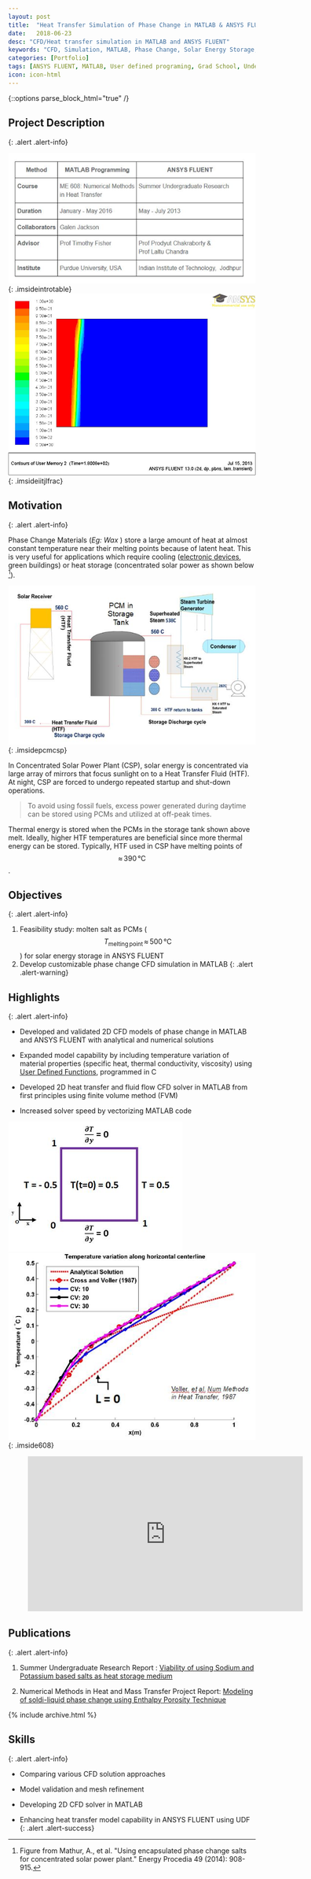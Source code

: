 ```yaml
---
layout: post
title:  "Heat Transfer Simulation of Phase Change in MATLAB & ANSYS FLUENT "
date:   2018-06-23
desc: "CFD/Heat transfer simulation in MATLAB and ANSYS FLUENT"
keywords: "CFD, Simulation, MATLAB, Phase Change, Solar Energy Storage, ANSYS FLUENT, ANSYS, UDF, UDS, C, User defined functions"
categories: [Portfolio]
tags: [ANSYS FLUENT, MATLAB, User defined programing, Grad School, Undergrad, Heat Transfer, CFD]
icon: icon-html
---
```

{::options parse_block_html="true" /}

## Project Description
{: .alert .alert-info}

<div class="panel-body">

<style>
 .imsideintrotable>img {
    width:auto;
    float:left;
    padding:0 5px;
  }
</style>

<style>
 .imsideiitjlfrac>img {
    width:30%;
    float:right;
    padding:5 5px;
  }
</style>

![Table](/static/assets/img/blog/pcmsim/intro_table.JPG  "Details table")
{: .imsideintrotable}
![Liquid fraction contours of Gallium melting at t=180s in ANSYS FLUENT](/static/assets/img/blog/pcmsim/iitj_lfrac.jpg  "Liquid fraction contours of Gallium melting at t=180s in ANSYS FLUENT")
{: .imsideiitjlfrac}

</div>


## Motivation
{: .alert .alert-info}

Phase Change Materials (*Eg: Wax* ) store a large amount of heat at almost constant temperature near their melting points because of latent heat. This is very useful for applications which require cooling ([electronic devices](https://yashg1.github.io/portfolio/2018/06/14/cooling-phones.html), green buildings) or heat storage (concentrated solar power as shown below [^2]).

[^2]: Figure from Mathur, A., et al. "Using encapsulated phase change salts for concentrated solar power plant." Energy Procedia 49 (2014): 908-915.

<style>
 .imsidepcmcsp>img {
    width:30%;
    padding:0 5px;
  }
</style>
![PCM used for Thermal Energy Storage in Concentrated Solar Power Plant](/static/assets/img/blog/pcmsim/pcm_csp.JPG "PCM used for Thermal Energy Storage in Concentrated Solar Power Plant")
{: .imsidepcmcsp}

In Concentrated Solar Power Plant (CSP), solar energy is concentrated via large array of mirrors that focus sunlight on to a Heat Transfer Fluid (HTF). At night, CSP are forced to undergo repeated startup and shut-down operations.

> To avoid using fossil fuels, excess power generated during daytime can be stored using PCMs and utilized at off-peak times.

Thermal energy is stored when the PCMs in the storage tank shown above melt.  Ideally, higher HTF temperatures are beneficial since more thermal energy can be stored. Typically, HTF used in CSP have melting points of $$\approx\,390\,°\mathrm{C} $$.


## Objectives
{: .alert .alert-info}
1. Feasibility study: molten salt as PCMs ($$ T_\mathrm{melting\,point}\,\approx\,500\,°\mathrm{C}$$) for solar energy storage in ANSYS FLUENT
2. Develop customizable phase change CFD simulation in MATLAB
{: .alert .alert-warning}


## Highlights
{: .alert .alert-info}

* Developed and validated 2D CFD models of phase change in MATLAB and ANSYS FLUENT with analytical and numerical solutions

* Expanded model capability by including temperature variation of material properties (specific heat, thermal conductivity, viscosity) using [User Defined Functions](http://www.afs.enea.it/project/neptunius/docs/fluent/html/udf/node5.htm), programmed in C

* Developed 2D heat transfer and fluid flow CFD solver in MATLAB from first principles using finite volume method (FVM)

* Increased solver speed by vectorizing MATLAB code

<style>
 .imside608>img {
    width:30%;
    padding:0 5px;
  }
</style>

![2D model geometry for heat transfer model validation in MATLAB with non-dimensionalized initial and temperature boundary conditions ](/static/assets/img/blog/pcmsim/608_2d_model_geom.JPG "2D model geometry for heat transfer model validation in MATLAB with non-dimensionalized initial and temperature boundary conditions")
![Comparison of temperature variation along horizontal centerline for different grid sizes with analytical solution and simulation results of Cross et al at t=500s](/static/assets/img/blog/pcmsim/608_temp_plot.JPG "Grid independence test for 2D phase change heat transfer MATLAB model")
{: .imside608}

<!-- blank line -->
<figure class="video_container">
  <iframe width="560" height="315" src="https://www.youtube-nocookie.com/embed/SwzDqAWGufE?rel=0" frameborder="0" allow="autoplay; encrypted-media" allowfullscreen></iframe>
</figure>
<!-- blank line -->


## Publications
{: .alert .alert-info}


1. Summer Undergraduate Research Report : [Viability of using Sodium and Potassium based salts as heat storage medium](https://github.com/yashg1/yashg1.github.io/blob/4c6fc517ba52d473385b2d00f4bb4f487842fae7/resources/pcmsim_ref/UGRI%20REPORT_college.pdf)

2. Numerical Methods in Heat and Mass Transfer Project Report: [Modeling of soldi-liquid phase change using Enthalpy Porosity Technique](https://github.com/yashg1/yashg1.github.io/blob/4c6fc517ba52d473385b2d00f4bb4f487842fae7/resources/pcmsim_ref/ME%20608%20Final%20report%20group%205.pdf)

{% include archive.html %}

## Skills
{: .alert .alert-info}


* Comparing various CFD solution approaches

* Model validation and mesh refinement

* Developing 2D CFD solver in MATLAB

* Enhancing heat transfer model capability in ANSYS FLUENT using UDF
{: .alert .alert-success}
